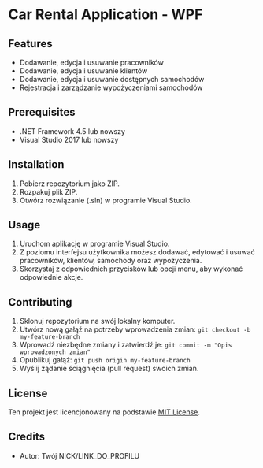# Car Rental Application - WPF

## Features
- Dodawanie, edycja i usuwanie pracowników
- Dodawanie, edycja i usuwanie klientów
- Dodawanie, edycja i usuwanie dostępnych samochodów
- Rejestracja i zarządzanie wypożyczeniami samochodów

## Prerequisites
- .NET Framework 4.5 lub nowszy
- Visual Studio 2017 lub nowszy

## Installation
1. Pobierz repozytorium jako ZIP.
2. Rozpakuj plik ZIP.
3. Otwórz rozwiązanie (.sln) w programie Visual Studio.

## Usage
1. Uruchom aplikację w programie Visual Studio.
2. Z poziomu interfejsu użytkownika możesz dodawać, edytować i usuwać pracowników, klientów, samochody oraz wypożyczenia.
3. Skorzystaj z odpowiednich przycisków lub opcji menu, aby wykonać odpowiednie akcje.

## Contributing
1. Sklonuj repozytorium na swój lokalny komputer.
2. Utwórz nową gałąź na potrzeby wprowadzenia zmian: `git checkout -b my-feature-branch`
3. Wprowadź niezbędne zmiany i zatwierdź je: `git commit -m "Opis wprowadzonych zmian"`
4. Opublikuj gałąź: `git push origin my-feature-branch`
5. Wyślij żądanie ściągnięcia (pull request) swoich zmian.

## License
Ten projekt jest licencjonowany na podstawie [MIT License](LICENSE).

## Credits
- Autor: Twój NICK/LINK_DO_PROFILU
